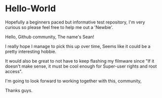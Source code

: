 # Hello-World
Hopefully a beginners paced but informative test repository, I'm very curious so please feel free to help me out a 'Newbie'.


Hello, Github community,
The name's Sean!

I really hope I manage to pick this up over time,
Seems like it could be a pretty interesting hobbie.

It would also be great to not have to keep flashing
my filmware since "If it doesn't make sense, it must
be cool enough for Super-user rights and root access".

I'm going to look forward to working together with this,
community,

Thanks guys.
